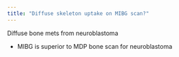 ```yaml
---
title: "Diffuse skeleton uptake on MIBG scan?"
---
```

Diffuse bone mets from neuroblastoma
- MIBG is superior to MDP bone scan for neuroblastoma

